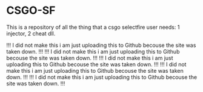 # CSGO-SF
This is a repository of all the thing that a csgo selectfire user needs: 1 injector, 2 cheat dll. 

!!! I did not make this i am just uploading this to Github becouse the site was taken down. !!!
!!! I did not make this i am just uploading this to Github becouse the site was taken down. !!!
!!! I did not make this i am just uploading this to Github becouse the site was taken down. !!!
!!! I did not make this i am just uploading this to Github becouse the site was taken down. !!!
!!! I did not make this i am just uploading this to Github becouse the site was taken down. !!!

